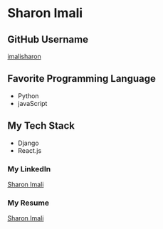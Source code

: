 # Sharon Imali

## GitHub Username
[imalisharon](https://github.com/imalisharon)

## Favorite Programming Language

- Python
- javaScript

## My Tech Stack

- Django
- React.js

### My LinkedIn
[Sharon Imali](https://www.linkedin.com/in/sharon-imali-008b79281/)

### My Resume
[Sharon Imali](https://docs.google.com/document/d/14CgiUCpOrd2KUhMQmzV4otRRLVkzL9BL3sri9huCcbo/edit?usp=sharing)


